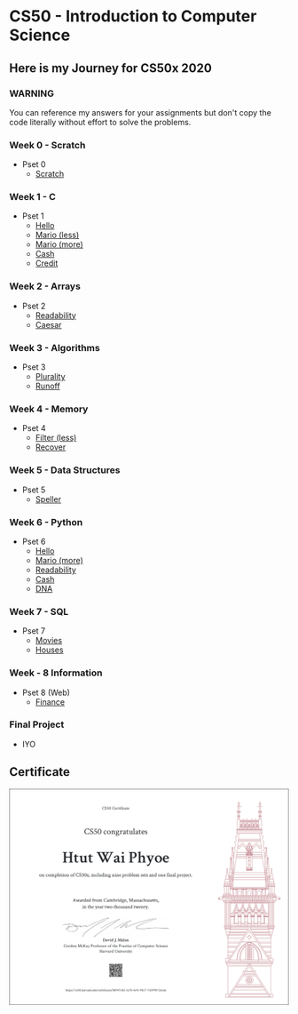 # CS50 - Introduction to Computer Science

## Here is my Journey for CS50x 2020
### WARNING
You can reference my answers for your assignments but don't copy the code literally without effort to solve the problems. 

### Week 0 - Scratch
- Pset 0
  - [Scratch](https://github.com/htutwaiphyoe/CS50/tree/master/Introduction%20to%20Computer%20Science/Week%200%20-%20Scratch "Scratch")

### Week 1 - C
- Pset 1
  - [Hello](https://github.com/htutwaiphyoe/CS50/tree/master/Introduction%20to%20Computer%20Science/Week%201%20-%20C "Hello")
  - [Mario (less)](https://github.com/htutwaiphyoe/CS50/tree/master/Introduction%20to%20Computer%20Science/Week%201%20-%20C "Mario (less)")
  - [Mario (more)](https://github.com/htutwaiphyoe/CS50/tree/master/Introduction%20to%20Computer%20Science/Week%201%20-%20C "Mario (more)")
  - [Cash](https://github.com/htutwaiphyoe/CS50/tree/master/Introduction%20to%20Computer%20Science/Week%201%20-%20C "Cash")
  - [Credit](https://github.com/htutwaiphyoe/CS50/tree/master/Introduction%20to%20Computer%20Science/Week%201%20-%20C "Credit")

### Week 2 - Arrays
- Pset 2
  - [Readability](https://github.com/htutwaiphyoe/CS50/tree/master/Introduction%20to%20Computer%20Science/Week%202%20-%20Array "Readability")
  - [Caesar](https://github.com/htutwaiphyoe/CS50/tree/master/Introduction%20to%20Computer%20Science/Week%202%20-%20Array "Caesar")

### Week 3 - Algorithms
- Pset 3
  - [Plurality](https://github.com/htutwaiphyoe/CS50/tree/master/Introduction%20to%20Computer%20Science/Week%203%20-%20Algorithm "Plurality")
  - [Runoff](https://github.com/htutwaiphyoe/CS50/tree/master/Introduction%20to%20Computer%20Science/Week%203%20-%20Algorithm "Runoff")

### Week 4 - Memory
- Pset 4
  - [Filter (less)](https://github.com/htutwaiphyoe/CS50/tree/master/Introduction%20to%20Computer%20Science/Week%204%20-%20Memory/filter(less) "Filter (less)")
  - [Recover](https://github.com/htutwaiphyoe/CS50/tree/master/Introduction%20to%20Computer%20Science/Week%204%20-%20Memory/recover "Recover")


### Week 5 - Data Structures
- Pset 5
  - [Speller](https://github.com/htutwaiphyoe/CS50/tree/master/Introduction%20to%20Computer%20Science/Week%205%20-%20Data%20Structure/speller "Speller")

### Week 6 - Python
- Pset 6
  - [Hello](https://github.com/htutwaiphyoe/CS50/tree/master/Introduction%20to%20Computer%20Science/Week%206%20-%20Python/hello "Hello")
  - [Mario (more)](https://github.com/htutwaiphyoe/CS50/tree/master/Introduction%20to%20Computer%20Science/Week%206%20-%20Python/mario/more "Mario (more)")
  - [Readability](https://github.com/htutwaiphyoe/CS50/tree/master/Introduction%20to%20Computer%20Science/Week%206%20-%20Python/readability "Readability")
  - [Cash](https://github.com/htutwaiphyoe/CS50/tree/master/Introduction%20to%20Computer%20Science/Week%206%20-%20Python/cash "Cash")
  - [DNA](https://github.com/htutwaiphyoe/CS50/tree/master/Introduction%20to%20Computer%20Science/Week%206%20-%20Python/dna "DNA")

### Week 7 - SQL
- Pset 7
  - [Movies](https://github.com/htutwaiphyoe/CS50/tree/master/Introduction%20to%20Computer%20Science/Week%207%20-%20SQL/movies "Movies")
  - [Houses](https://github.com/htutwaiphyoe/CS50/tree/master/Introduction%20to%20Computer%20Science/Week%207%20-%20SQL/houses "Houses")

### Week - 8 Information
- Pset 8 (Web)
  - [Finance](https://github.com/htutwaiphyoe/CS50/tree/master/Introduction%20to%20Computer%20Science/Week%208%20-%20Information/finance "Finance")

### Final Project
- IYO

## Certificate
![Certificate](Certificate.png)

